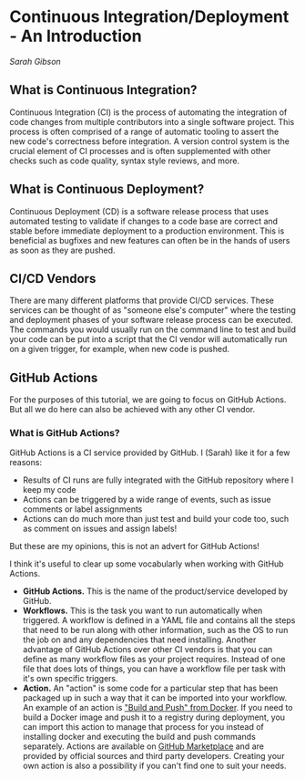 # Continuous Integration/Deployment - An Introduction

_Sarah Gibson_

## What is Continuous Integration?

Continuous Integration (CI) is the process of automating the integration of code changes from multiple contributors into a single software project.
This process is often comprised of a range of automatic tooling to assert the new code's correctness before integration.
A version control system is the crucial element of CI processes and is often supplemented with other checks such as code quality, syntax style reviews, and more.

## What is Continuous Deployment?

Continuous Deployment (CD) is a software release process that uses automated testing to validate if changes to a code base are correct and stable before immediate deployment to a production environment.
This is beneficial as bugfixes and new features can often be in the hands of users as soon as they are pushed.

## CI/CD Vendors

There are many different platforms that provide CI/CD services.
These services can be thought of as "someone else's computer" where the testing and deployment phases of your software release process can be executed.
The commands you would usually run on the command line to test and build your code can be put into a script that the CI vendor will automatically run on a given trigger, for example, when new code is pushed.

## GitHub Actions

For the purposes of this tutorial, we are going to focus on GitHub Actions.
But all we do here can also be achieved with any other CI vendor.

### What is GitHub Actions?

GitHub Actions is a CI service provided by GitHub.
I (Sarah) like it for a few reasons:

- Results of CI runs are fully integrated with the GitHub repository where I keep my code
- Actions can be triggered by a wide range of events, such as issue comments or label assignments
- Actions can do much more than just test and build your code too, such as comment on issues and assign labels!

But these are my opinions, this is not an advert for GitHub Actions!

I think it's useful to clear up some vocabularly when working with GitHub Actions.

- **GitHub Actions.**
  This is the name of the product/service developed by GitHub.
- **Workflows.**
  This is the task you want to run automatically when triggered.
  A workflow is defined in a YAML file and contains all the steps that need to be run along with other information, such as the OS to run the job on and any dependencies that need installing.
  Another advantage of GitHub Actions over other CI vendors is that you can define as many workflow files as your project requires. Instead of one file that does lots of things, you can have a workflow file per task with it's own specific triggers.
- **Action.** An "action" is some code for a particular step that has been packaged up in such a way that it can be imported into your workflow.
  An example of an action is ["Build and Push" from Docker](https://github.com/marketplace/actions/build-and-push-docker-images).
  If you need to build a Docker image and push it to a registry during deployment, you can import this action to manage that process for you instead of installing docker and executing the build and push commands separately.
  Actions are available on [GitHub Marketplace](https://github.com/marketplace?type=actions) and are provided by official sources and third party developers.
  Creating your own action is also a possibility if you can't find one to suit your needs.

